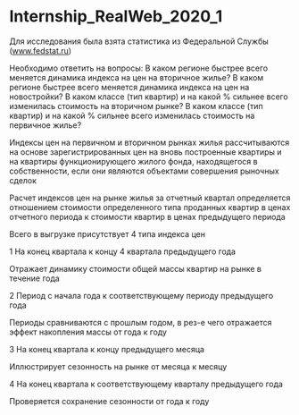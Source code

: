 # Internship_RealWeb_2020_1



Для исследования была взята статистика из Федеральной Службы (www.fedstat.ru)

Необходимо ответить на вопросы:
В каком регионе быстрее всего меняется динамика индекса на цен на вторичное жилье?
В каком регионе быстрее всего меняется динамика индекса на цен на новостройки?
В каком классе (тип квартир) и на какой % сильнее всего изменилась стоимость на вторичном рынке?
В каком классе (тип квартир) и на какой % сильнее всего изменилась стоимость на первичное жилье?

Индексы цен на первичном и вторичном рынках жилья рассчитываются на основе зарегистрированных цен на вновь построенные квартиры и на квартиры
функционирующего жилого фонда, находящегося в собственности, если они являются объектами совершения рыночных сделок

Расчет индексов цен на рынке жилья за отчетный квартал определяется отношением стоимости определенного типа проданных квартир в ценах отчетного периода к стоимости
квартир в ценах предыдущего периода

Всего в выгрузке присутствует 4 типа индекса цен

  1  На конец квартала к концу 4 квартала
  предыдущего года

  Отражает динамику стоимости общей массы
  квартир на рынке в течение года

  2  Период с начала года к соответствующему
  периоду предыдущего года

  Периоды сравниваются
  с прошлым годом,
  в рез-е чего отражается эффект накопления массы от года к году
  
  3  На конец квартала к концу предыдущего
  месяца
  
  Иллюстрирует
  сезонность на рынке от месяца к месяцу
 
  4  На конец квартала к соответствующему
  кварталу предыдущего года
  
  Проверяется сохранение
  сезонности от года к году


  
 


